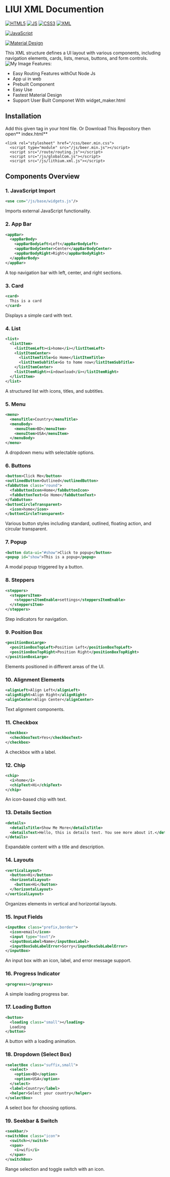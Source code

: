 # LIUI XML Documention

[![HTML5](https://img.shields.io/badge/HTML5-%23E34F26.svg?style=flat&logo=html5&logoColor=white)](https://developer.mozilla.org/en-US/docs/Web/HTML)
[![JS](https://img.shields.io/badge/JavaScript-%23F7DF1E.svg?style=flat&logo=javascript&logoColor=black)](https://developer.mozilla.org/en-US/docs/Web/JavaScript)
[![CSS3](https://img.shields.io/badge/CSS3-%231572B6.svg?style=flat&logo=css3&logoColor=white)](https://developer.mozilla.org/en-US/docs/Web/CSS)
[![XML](https://img.shields.io/badge/XML-%23ff6600.svg?style=flat&logo=xml&logoColor=white)](https://www.w3.org/XML/)

[![JavaScript](https://img.shields.io/badge/JavaScript-%23F7DF1E.svg?style=flat&logo=javascript&logoColor=black)](https://developer.mozilla.org/en-US/docs/Web/JavaScript)

[![Material Design](https://img.shields.io/badge/Material%20Design-%230081CB.svg?style=flat&logo=material-design&logoColor=white)](https://m3.material.io/)

This XML structure defines a UI layout with various components, including navigation elements, cards, lists, menus, buttons, and form controls.
![My Image](/img/example.png)
Features:
- Easy Routing Features withOut Node Js
- App ui in web
- Prebuilt Component
- Easy Use
- Fastest Material Design
- Support User Built Componet With widget_maker.html


## Installation
Add this given tag in your html file.
Or Download This Repository then open** index.html**
```
<link rel="stylesheet" href="/css/beer.min.css">
  <script type="module" src="/js/beer.min.js"></script>
  <script src="/route/routing.js"></script>
  <script src="/js/globalCom.js"></script>
  <script src="/js/lithium.xml.js"></script>

```

## Components Overview

### 1. **JavaScript Import**
```xml
<use com="/js/base/widgets.js"/>
```
Imports external JavaScript functionality.

### 2. **App Bar**
```xml
<appBar>
  <appBarBody>
    <appBarBodyLeft>Left</appBarBodyLeft>
    <appBarBodyCenter>Center</appBarBodyCenter>
    <appBarBodyRight>Right</appBarBodyRight>
  </appBarBody>
</appBar>
```
A top navigation bar with left, center, and right sections.

### 3. **Card**
```xml
<card>
  This is a card
</card>
```
Displays a simple card with text.

### 4. **List**
```xml
<list>
  <listItem>
    <listItemLeft><i>home</i></listItemLeft>
    <listItemCenter>
      <listItemTitle>Go Home</listItemTitle>
      <listItemSubTitle>Go to home now</listItemSubTitle>
    </listItemCenter>
    <listItemRight><i>download</i></listItemRight>
  </listItem>
</list>
```
A structured list with icons, titles, and subtitles.

### 5. **Menu**
```xml
<menu>
  <menuTitle>Country</menuTitle>
  <menuBody>
    <menuItem>BD</menuItem>
    <menuItem>USA</menuItem>
  </menuBody>
</menu>
```
A dropdown menu with selectable options.

### 6. **Buttons**
```xml
<button>Click Me</button>
<outlinedButton>Outlined</outlinedButton>
<fabButton class="round">
  <fabButtonIcon>Home</fabButtonIcon>
  <fabButtonText>Go Home</fabButtonText>
</fabButton>
<buttonCircleTransparent>
  <icon>home</icon>
</buttonCircleTransparent>
```
Various button styles including standard, outlined, floating action, and circular transparent.

### 7. **Popup**
```xml
<button data-ui="#show">Click to popup</button>
<popup id="show">This is a popup</popup>
```
A modal popup triggered by a button.

### 8. **Steppers**
```xml
<steppers>
  <steppersItem>
    <steppersItemEnable>settings</steppersItemEnable>
  </steppersItem>
</steppers>
```
Step indicators for navigation.

### 9. **Position Box**
```xml
<positionBoxLarge>
  <positionBoxTopLeft>Position Left</positionBoxTopLeft>
  <positionBoxTopRight>Position Right</positionBoxTopRight>
</positionBoxLarge>
```
Elements positioned in different areas of the UI.

### 10. **Alignment Elements**
```xml
<alignLeft>Align Left</alignLeft>
<alignRight>Align Right</alignRight>
<alignCenter>Align Center</alignCenter>
```
Text alignment components.

### 11. **Checkbox**
```xml
<checkbox>
  <checkboxText>Yes</checkboxText>
</checkbox>
```
A checkbox with a label.

### 12. **Chip**
```xml
<chip>
  <i>home</i>
  <chipText>Hi</chipText>
</chip>
```
An icon-based chip with text.

### 13. **Details Section**
```xml
<details>
  <detailsTitle>Show Me More</detailsTitle>
  <detailsText>Hello, this is details text. You see more about it.</detailsText>
</details>
```
Expandable content with a title and description.

### 14. **Layouts**
```xml
<verticalLayout>
  <button>Hi</button>
  <horizontalLayout>
    <button>Hi</button>
  </horizontalLayout>
</verticalLayout>
```
Organizes elements in vertical and horizontal layouts.

### 15. **Input Fields**
```xml
<inputBox class="prefix,border">
  <icon>email</icon>
  <input type="text"/>
  <inputBoxLabel>Name</inputBoxLabel>
  <inputBoxSubLabelError>Sorry</inputBoxSubLabelError>
</inputBox>
```
An input box with an icon, label, and error message support.

### 16. **Progress Indicator**
```xml
<progress></progress>
```
A simple loading progress bar.

### 17. **Loading Button**
```xml
<button>
  <loading class="small"></loading>
  Loading
</button>
```
A button with a loading animation.

### 18. **Dropdown (Select Box)**
```xml
<selectBox class="suffix,small">
  <select>
    <option>BD</option>
    <option>USA</option>
  </select>
  <label>Country</label>
  <helper>Select your country</helper>
</selectBox>
```
A select box for choosing options.

### 19. **Seekbar & Switch**
```xml
<seekbar/>
<switchBox class="icon">
  <switch></switch>
  <span>
    <i>wifi</i>
  </span>
</switchBox>
```
Range selection and toggle switch with an icon.

